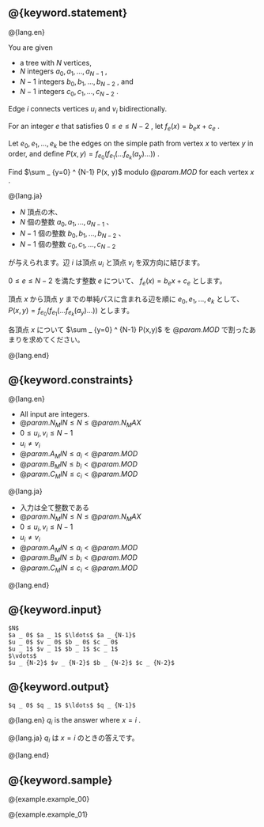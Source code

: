## @{keyword.statement}

@{lang.en}

You are given

- a tree with $N$ vertices,
- $N$ integers $a _ 0, a _ 1, \ldots, a _ {N-1}$ ,
- $N-1$ integers $b _ 0, b _ 1, \ldots, b _ {N-2}$ , and
- $N-1$ integers $c _ 0, c _ 1, \ldots, c _ {N-2}$ .

Edge $i$ connects vertices $u _ i$ and $v _ i$ bidirectionally.

For an integer $e$ that satisfies $0 \leq e \leq N-2$ , let $f _ e(x) = b _ e x + c _ e$ .

Let $e _ 0, e _ 1, \ldots, e _ k$ be the edges on the simple path from vertex $x$ to vertex $y$ in order, and define $P(x, y) = f _ {e _ 0}(f _ {e _ 1}(\ldots f _ {e _ k}(a _ y) \ldots ))$ .

Find $\sum _ {y=0} ^ {N-1} P(x, y)$ modulo $@{param.MOD}$ for each vertex $x$ .

@{lang.ja}

- $N$ 頂点の木、
- $N$ 個の整数 $a _ 0 , a _ 1 , \ldots , a _ {N-1}$ 、
- $N-1$ 個の整数 $b _ 0 , b _ 1 , \ldots , b _ {N-2}$ 、
- $N-1$ 個の整数 $c _ 0 , c _ 1 , \ldots , c _ {N-2}$

が与えられます。辺 $i$ は頂点 $u _ i$ と頂点 $v _ i$ を双方向に結びます。

$0\leq e \leq N-2$ を満たす整数 $e$ について、 $f _ e (x) = b _ e x + c _ e$ とします。

頂点 $x$ から頂点 $y$ までの単純パスに含まれる辺を順に $e _ 0,e _ 1, \ldots , e _ k$ として、 $P(x, y) = f _ {e _ 0}(f _ {e _ 1}(\ldots f _ {e _ k}(a _ y) \ldots ))$ とします。

各頂点 $x$ について $\sum _ {y=0} ^ {N-1} P(x,y)$ を $@{param.MOD}$ で割ったあまりを求めてください。 

@{lang.end}

## @{keyword.constraints}

@{lang.en}
- All input are integers.
- $@{param.N_MIN} \leq N \leq @{param.N_MAX}$
- $0 \leq u _ i, v _ i \leq N - 1$
- $u _ i \neq v _ i$
- $@{param.A_MIN} \leq a _ i \lt @{param.MOD}$
- $@{param.B_MIN} \leq b _ i \lt @{param.MOD}$
- $@{param.C_MIN} \leq c _ i \lt @{param.MOD}$

@{lang.ja}
- 入力は全て整数である
- $@{param.N_MIN} \leq N \leq @{param.N_MAX}$
- $0 \leq u _ i, v _ i \leq N - 1$
- $u _ i \neq v _ i$
- $@{param.A_MIN} \leq a _ i \lt @{param.MOD}$
- $@{param.B_MIN} \leq b _ i \lt @{param.MOD}$
- $@{param.C_MIN} \leq c _ i \lt @{param.MOD}$

@{lang.end}

## @{keyword.input}

```
$N$
$a _ 0$ $a _ 1$ $\ldots$ $a _ {N-1}$
$u _ 0$ $v _ 0$ $b _ 0$ $c _ 0$
$u _ 1$ $v _ 1$ $b _ 1$ $c _ 1$
$\vdots$
$u _ {N-2}$ $v _ {N-2}$ $b _ {N-2}$ $c _ {N-2}$
```

## @{keyword.output}

```
$q _ 0$ $q _ 1$ $\ldots$ $q _ {N-1}$
```
@{lang.en}
$q _ i$ is the answer where $x = i$ .

@{lang.ja}
$q _ i$ は $x = i$ のときの答えです。

@{lang.end}

## @{keyword.sample}

@{example.example_00}

@{example.example_01}
